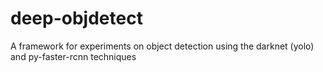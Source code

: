 # deep-objdetect
A framework for experiments on object detection using the darknet (yolo) and py-faster-rcnn techniques
